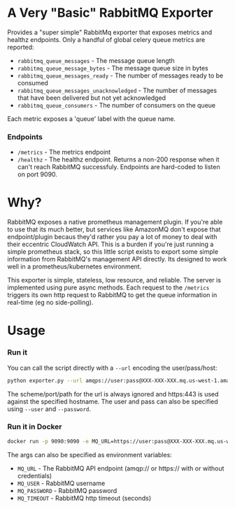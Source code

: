 # A Very "Basic" RabbitMQ Exporter

Provides a "super simple" RabbitMq exporter that exposes metrics and healthz endpoints.  Only a handful of global celery queue metrics are reported:
 - `rabbitmq_queue_messages` - The message queue length
 - `rabbitmq_queue_message_bytes` - The message queue size in bytes
 - `rabbitmq_queue_messages_ready` - The number of messages ready to be consumed
 - `rabbitmq_queue_messages_unacknowledged` - The number of messages that have been delivered but not yet acknowledged
 - `rabbitmq_queue_consumers` - The number of consumers on the queue

 Each metric exposes a 'queue' label with the queue name.

 ### Endpoints
 - `/metrics` - The metrics endpoint
 - `/healthz` - The healthz endpoint.  Returns a non-200 response when it can't reach RabbitMQ successfuly.
Endpoints are hard-coded to listen on port 9090.

 # Why?

 RabbitMQ exposes a native prometheus management plugin.  If you're able to use that its much better, but services like AmazonMQ don't expose that
 endpoint/plugin becaus they'd rather you pay a lot of money to deal with their eccentric CloudWatch API.  This is a burden if you're just running a 
 simple prometheus stack, so this little script exists to export some simple information from RabbitMQ's management API directly.  Its designed to 
 work well in a prometheus/kubernetes environment.

 This exporter is simple, stateless, low resource, and reliable.  The server is implemented using pure async methods.  Each request to the `/metrics` triggers its own http request to RabbitMQ to get the queue information in real-time (eg no side-polling).

 # Usage
 ### Run it
 You can call the script directly with a `--url` encoding the user/pass/host:

 ```bash
 python exporter.py --url amqps://user:pass@XXX-XXX-XXX.mq.us-west-1.amazonaws.com
 ```
 The scheme/port/path for the url is always ignored and https:443 is used against the specified hostname.  The user and pass can also be specified using `--user` and `--password`.


 ### Run it in Docker
 ```bash
 docker run -p 9090:9090 -e MQ_URL=https://user:pass@XXX-XXX-XXX.mq.us-west-1.amazonaws.com ghcr.io/sabeechen/rabbitmq_exporter
 ```

The args can also be specified as environment variables:
 - `MQ_URL` - The RabbitMQ API endpoint (amqp:// or https:// with or without credentials)
 - `MQ_USER` - RabbitMQ username
 - `MQ_PASSWORD` - RabbitMQ password
 - `MQ_TIMEOUT` - RabbitMQ http timeout (seconds)

